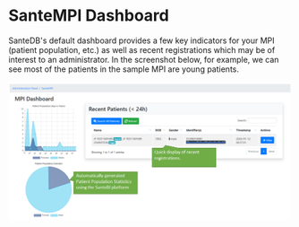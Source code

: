 # SanteMPI Dashboard

SanteDB's default dashboard provides a few key indicators for your MPI \(patient population, etc.\) as well as recent registrations which may be of interest to an administrator. In the screenshot below, for example, we can see most of the patients in the sample MPI are young patients.

![](../.gitbook/assets/image%20%2864%29.png)

